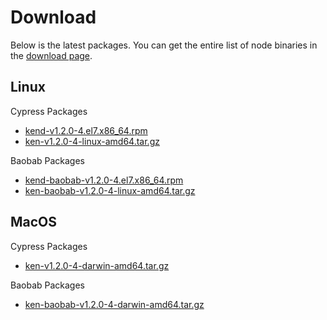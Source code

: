 # Download

Below is the latest packages. You can get the entire list of node binaries in the [download page](../../download/).

## Linux <a id="linux"></a>

Cypress Packages

* [kend-v1.2.0-4.el7.x86\_64.rpm](http://packages.klaytn.net/klaytn/v1.2.0/kend-v1.2.0-4.el7.x86_64.rpm)
* [ken-v1.2.0-4-linux-amd64.tar.gz](http://packages.klaytn.net/klaytn/v1.2.0/ken-v1.2.0-4-linux-amd64.tar.gz)

Baobab Packages

* [kend-baobab-v1.2.0-4.el7.x86\_64.rpm](http://packages.klaytn.net/klaytn/v1.2.0/kend-baobab-v1.2.0-4.el7.x86_64.rpm)
* [ken-baobab-v1.2.0-4-linux-amd64.tar.gz](http://packages.klaytn.net/klaytn/v1.2.0/ken-baobab-v1.2.0-4-linux-amd64.tar.gz)

## MacOS <a id="macos"></a>

Cypress Packages

* [ken-v1.2.0-4-darwin-amd64.tar.gz](http://packages.klaytn.net/klaytn/v1.2.0/ken-v1.2.0-4-darwin-amd64.tar.gz)

Baobab Packages

* [ken-baobab-v1.2.0-4-darwin-amd64.tar.gz](http://packages.klaytn.net/klaytn/v1.2.0/ken-baobab-v1.2.0-4-darwin-amd64.tar.gz)

